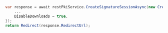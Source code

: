 ﻿```cs
var response = await restPkiService.CreateSignatureSessionAsync(new CreateSignatureSessionRequest() {
	...
	DisableDownloads = true,
});
return Redirect(response.RedirectUrl);
```
